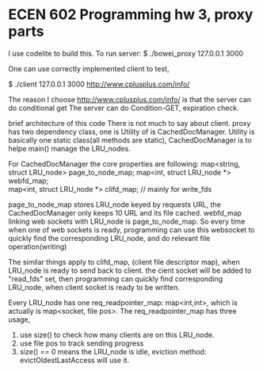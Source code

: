 # ECEN 602 Programming hw 3, proxy parts

I use codelite to build this. 
To run server: 
$ ./bowei_proxy 127.0.0.1 3000

One can use correctly implemented client to test,

$ ./client 127.0.0.1 3000 http://www.cplusplus.com/info/

The reason I choose http://www.cplusplus.com/info/ is that the server can do conditional get
The server can do Condition-GET, expiration check. 

brief architecture of this code
There is not much to say about client.
proxy has two dependency class, one is Utility of is CachedDocManager.
Utility is basically one static class(all methods are static), CachedDocManager is to helpe main() manage the LRU_nodes. 

For CachedDocManager the core properties are following:
    map<string, struct LRU_node> page_to_node_map;
    map<int, struct LRU_node *> webfd_map;  
    map<int, struct LRU_node *> clifd_map;  // mainly for write_fds

page_to_node_map stores LRU_node keyed by requests URL, the CachedDocManager only keeps 10 URL and its file cached. 
webfd_map linking web sockets with LRU_node is page_to_node_map. So every time when one of web sockets is ready, 
programming can use this websocket to quickly find the corresponding LRU_node, and do relevant file operation(writing)

The similar things apply to clifd_map, (client file descriptor map), when LRU_node is ready to send back to client. 
the cient socket will be added to "read_fds" set, then programming can quickly find corresponding LRU_node, when client socket
is ready to be written.


Every LRU_node has one req_readpointer_map: map<int,int>, which is actually is map<socket, file pos>.
The req_readpointer_map has three usage, 
1. use size() to check how many clients are on this LRU_node.
2. use file pos to track sending progress
3. size() == 0 means the LRU_node is idle, eviction method: evictOldestLastAccess  will use it.

